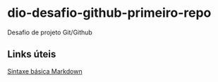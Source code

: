 # dio-desafio-github-primeiro-repo
Desafio de projeto Git/Github


## Links úteis

[Sintaxe básica Markdown](https://www.markdownguide.org/)
